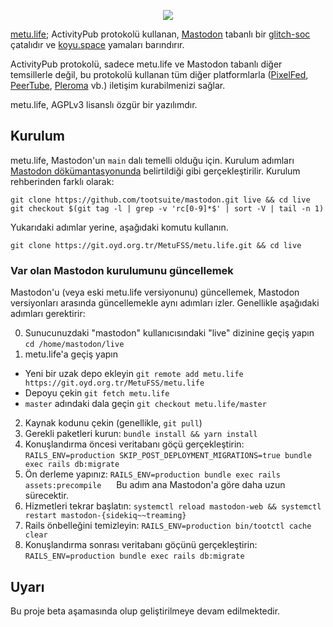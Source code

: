 <p align="center">
  <img src="https://metu.life/img/logo_siyah.svg" max-width="60%" max-height="60%">
</p>

[metu.life](https://metu.life/); ActivityPub protokolü kullanan, [Mastodon](https://github.com/tootsuite/mastodon) tabanlı bir [glitch-soc](https://github.com/glitch-soc/mastodon) çatalıdır ve [koyu.space](https://github.com/koyuspace/mastodon) yamaları barındırır.

ActivityPub protokolü, sadece metu.life ve Mastodon tabanlı diğer temsillerle değil, bu protokolü kullanan tüm diğer platformlarla  ([PixelFed](https://pixelfed.org/), [PeerTube](https://joinpeertube.org/en/), [Pleroma](https://pleroma.social/) vb.) iletişim kurabilmenizi sağlar.

metu.life, AGPLv3 lisanslı özgür bir yazılımdır.


## Kurulum

metu.life, Mastodon'un `main` dalı temelli olduğu için. Kurulum adımları [Mastodon dökümantasyonunda](https://docs.joinmastodon.org/admin/prerequisites/) belirtildiği gibi gerçekleştirilir. Kurulum rehberinden farklı olarak:

```
git clone https://github.com/tootsuite/mastodon.git live && cd live
git checkout $(git tag -l | grep -v 'rc[0-9]*$' | sort -V | tail -n 1)
```

Yukarıdaki adımlar yerine, aşağıdaki komutu kullanın.

```
git clone https://git.oyd.org.tr/MetuFSS/metu.life.git && cd live
```

### Var olan Mastodon kurulumunu güncellemek

Mastodon'u (veya eski metu.life versiyonunu) güncellemek, Mastodon versiyonları arasında güncellemekle aynı adımları izler. Genellikle aşağıdaki adımları gerektirir:

0. Sunucunuzdaki "mastodon" kullanıcısındaki "live" dizinine geçiş yapın `cd /home/mastodon/live`
1. metu.life'a geçiş yapın
  + Yeni bir uzak depo ekleyin `git remote add metu.life https://git.oyd.org.tr/MetuFSS/metu.life`
  + Depoyu çekin `git fetch metu.life`
  + `master` adındaki dala geçin `git checkout metu.life/master`
2. Kaynak kodunu çekin (genellikle, `git pull`)
3. Gerekli paketleri kurun: `bundle install && yarn install`
4. Konuşlandırma öncesi veritabanı göçü gerçekleştirin: `RAILS_ENV=production SKIP_POST_DEPLOYMENT_MIGRATIONS=true bundle exec rails db:migrate`
5. Ön derleme yapınız: `RAILS_ENV=production bundle exec rails assets:precompile`
&nbsp;&nbsp;&nbsp;&nbsp;&nbsp;Bu adım ana Mastodon'a göre daha uzun sürecektir.
6. Hizmetleri tekrar başlatın: `systemctl reload mastodon-web && systemctl restart mastodon-{sidekiq~~treaming}`
7. Rails önbelleğini temizleyin: `RAILS_ENV=production bin/tootctl cache clear`
8. Konuşlandırma sonrası veritabanı göçünü gerçekleştirin: `RAILS_ENV=production bundle exec rails db:migrate`

## Uyarı

Bu proje beta aşamasında olup geliştirilmeye devam edilmektedir.
